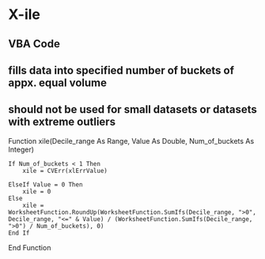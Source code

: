 # X-ile
## VBA Code
## fills data into specified number of buckets of appx. equal volume
## should not be used for small datasets or datasets with extreme outliers

Function xile(Decile_range As Range, Value As Double, Num_of_buckets As Integer)
    
    If Num_of_buckets < 1 Then
        xile = CVErr(xlErrValue)
    
    ElseIf Value = 0 Then
        xile = 0
    Else
        xile = WorksheetFunction.RoundUp(WorksheetFunction.SumIfs(Decile_range, ">0", Decile_range, "<=" & Value) / (WorksheetFunction.SumIfs(Decile_range, ">0") / Num_of_buckets), 0)
    End If
 
End Function
